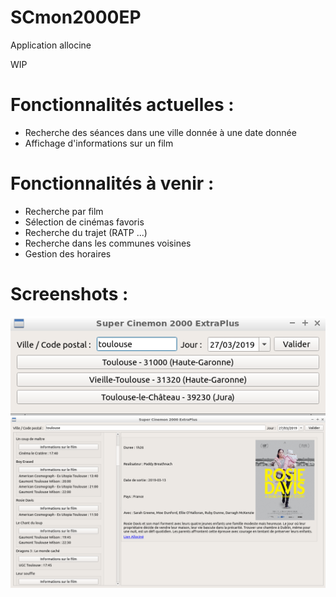 # SCmon2000EP
Application allocine

WIP

Fonctionnalités actuelles :
===========================
 * Recherche des séances dans une ville donnée à une date donnée
 * Affichage d'informations sur un film

Fonctionnalités à venir :
=========================

 * Recherche par film
 * Sélection de cinémas favoris
 * Recherche du trajet (RATP ...)
 * Recherche dans les communes voisines
 * Gestion des horaires

Screenshots :
=============

![Alt text](screenshots/img_1.png?raw=true "img_1")
![Alt text](screenshots/img_2.png?raw=true "img_1")
